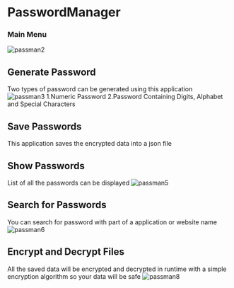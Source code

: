 # PasswordManager
### Main Menu
![passman2](https://user-images.githubusercontent.com/104034950/164312652-a4794c45-79c7-4986-8668-65fb23c082cf.png)
## Generate Password
Two types of password can be generated using this application
![passman3](https://user-images.githubusercontent.com/104034950/164312773-19972cef-ecf2-4960-aec5-e05361fc856e.png)
1.Numeric Password
2.Password Containing Digits, Alphabet and Special Characters
## Save Passwords
This application saves the encrypted data into a json file 
## Show Passwords
List of all the passwords can be displayed 
![passman5](https://user-images.githubusercontent.com/104034950/164312865-de268a8e-50c9-4a23-bd3e-4864e8f60695.png)
## Search for Passwords
You can search for password with part of a application or website name
![passman6](https://user-images.githubusercontent.com/104034950/164312984-296947b0-610b-4337-af97-63ab5a64227f.png)
## Encrypt and Decrypt Files
All the saved data will be encrypted and decrypted in runtime with a simple encryption algorithm so your data will be safe
![passman8](https://user-images.githubusercontent.com/104034950/164313169-c9cdab23-7c34-4087-a54f-003169bedf45.png)
